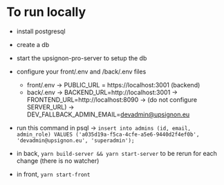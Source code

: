 # To run locally

- install postgresql
- create a db
- start the upsignon-pro-server to setup the db
- configure your front/.env and /back/.env files

  - front/.env
    -> PUBLIC_URL = https://localhost:3001 (backend)
  - back/.env
    -> BACKEND_URL=http://localhost:3001
    -> FRONTEND_URL=http://localhost:8090
    -> (do not configure SERVER_URL)
    -> DEV_FALLBACK_ADMIN_EMAIL=devadmin@upsignon.eu

- run this command in psql
  -> `insert into admins (id, email, admin_role) VALUES ('a035d19a-f5ca-4cfe-a5e6-9440d2f4ef0b', 'devadmin@upsignon.eu', 'superadmin');`
- in back, `yarn build-server && yarn start-server` to be rerun for each change (there is no watcher)
- in front, `yarn start-front`
